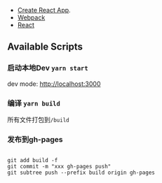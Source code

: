 - [Create React App](https://github.com/facebook/create-react-app).
- [Webpack](https://webpack.js.org/)
- [React](https://react.docschina.org/docs/hello-world.html)

## Available Scripts

### 启动本地Dev  `yarn start`

dev mode: [http://localhost:3000](http://localhost:3000) 


### 编译 `yarn build`

所有文件打包到`/build` 

### 发布到gh-pages

```

git add build -f
git commit -m "xxx gh-pages push"
git subtree push --prefix build origin gh-pages

```
